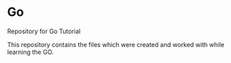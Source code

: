 # Go
Repository for Go Tutorial

This repository contains the files which were created and worked with while learning the GO.
